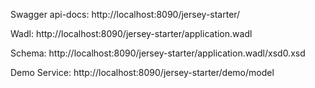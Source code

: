 

Swagger api-docs: http://localhost:8090/jersey-starter/

Wadl: http://localhost:8090/jersey-starter/application.wadl

Schema: http://localhost:8090/jersey-starter/application.wadl/xsd0.xsd

Demo Service: http://localhost:8090/jersey-starter/demo/model
